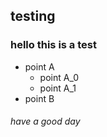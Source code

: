 ## testing

###  hello this is a test
- point A
  - point A_0
  - point A_1
- point B


###### have a good day
